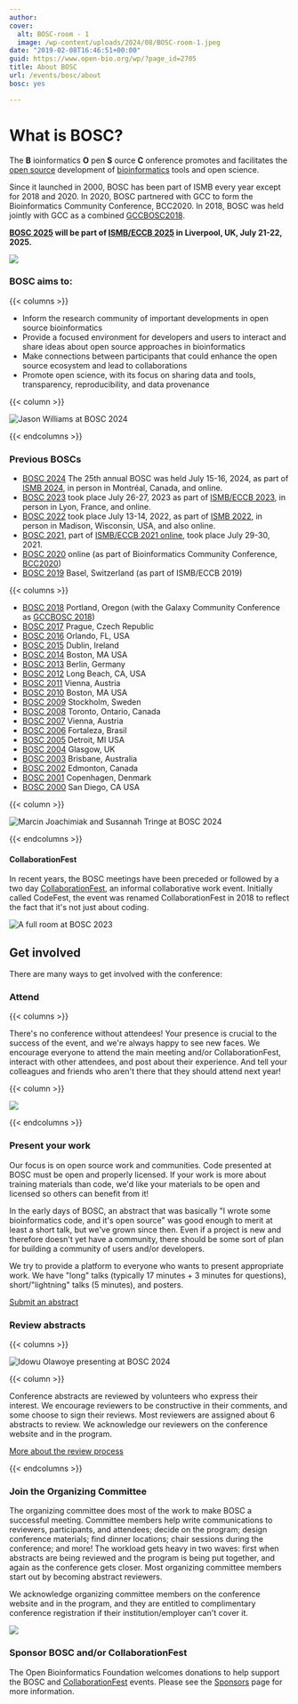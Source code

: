 ```yaml
---
author: 
cover:
  alt: BOSC-room - 1
  image: /wp-content/uploads/2024/08/BOSC-room-1.jpeg
date: "2019-02-08T16:46:51+00:00"
guid: https://www.open-bio.org/wp/?page_id=2705
title: About BOSC
url: /events/bosc/about
bosc: yes 

---
```

# What is BOSC?

The **B** ioinformatics **O** pen **S** ource **C** onference promotes and facilitates the [open source](https://en.wikipedia.org/wiki/open_source) development of [bioinformatics](https://en.wikipedia.org/wiki/bioinformatics) tools and open science.

Since it launched in 2000, BOSC has been part of ISMB every year except for 2018 and 2020. In 2020, BOSC partnered with GCC to form the Bioinformatics Community Conference, BCC2020. In 2018, BOSC was held jointly with GCC as a combined [GCCBOSC2018](https://gccbosc2018.sched.com/).

**[BOSC 2025](/events/bosc-2025) will be part of [ISMB/ECCB 2025](https://www.iscb.org/ismbeccb2025/home) in Liverpool, UK,  July 21-22, 2025.**

![](/wp-content/uploads/2019/03/codefest-some-people.jpg)

### BOSC aims to:

{{< columns >}}

- Inform the research community of important developments in open source bioinformatics
- Provide a focused environment for developers and users to interact and share ideas about open source approaches in bioinformatics
- Make connections between participants that could enhance the open source ecosystem and lead to collaborations
- Promote open science, with its focus on sharing data and tools, transparency, reproducibility, and data provenance

{{< column >}}

![Jason Williams at BOSC 2024](/wp-content/uploads/2024/12/Jason-at-mic-cropped-1.jpeg)

{{< endcolumns >}}

### Previous BOSCs

- [BOSC 2024](/events/bosc-2024/) The 25th annual BOSC was held July 15-16, 2024, as part of [ISMB 2024](https://www.iscb.org/ismbeccb2024), in person in Montréal, Canada, and online.
- [BOSC 2023](/events/bosc-2023/) took place July 26-27, 2023 as part of [ISMB/ECCB 2023](https://www.iscb.org/ismbeccb2023), in person in Lyon, France, and online.
- [BOSC 2022](/events/bosc-2022/) took place July 13-14, 2022, as part of [ISMB 2022](https://www.iscb.org/ismb2022), in person in Madison, Wisconsin, USA, and also online.
- [BOSC 2021](/events/bosc-2021/), part of [ISMB/ECCB 2021 online](https://www.iscb.org/ismbeccb2021), took place July 29-30, 2021.
- [BOSC 2020](/events/bosc/) online (as part of Bioinformatics Community Conference, [BCC2020](https://bcc2020.github.io/))
- [BOSC 2019](/events/bosc-2019/) Basel, Switzerland (as part of ISMB/ECCB 2019)

{{< columns >}}

- [BOSC 2018](/wiki/BOSC_2018) Portland, Oregon (with the Galaxy Community Conference as [GCCBOSC 2018](/2018/07/27/gccbosc-2018-post-meeting-report/))
- [BOSC 2017](/wiki/BOSC_2017) Prague, Czech Republic
- [BOSC 2016](/wiki/BOSC_2016) Orlando, FL, USA
- [BOSC 2015](/wiki/BOSC_2015) Dublin, Ireland
- [BOSC 2014](/wiki/BOSC_2014) Boston, MA USA
- [BOSC 2013](/wiki/BOSC_2013) Berlin, Germany
- [BOSC 2012](/wiki/BOSC_2012) Long Beach, CA, USA
- [BOSC 2011](/wiki/BOSC_2011) Vienna, Austria
- [BOSC 2010](/wiki/BOSC_2010) Boston, MA USA
- [BOSC 2009](/wiki/BOSC_2009) Stockholm, Sweden
- [BOSC 2008](/wiki/BOSC_2008) Toronto, Ontario, Canada
- [BOSC 2007](/wiki/BOSC_2007) Vienna, Austria
- [BOSC 2006](/wiki/BOSC_2006) Fortaleza, Brasil
- [BOSC 2005](/wiki/BOSC_2005) Detroit, MI USA
- [BOSC 2004](/wiki/BOSC_2004) Glasgow, UK
- [BOSC 2003](/wiki/BOSC_2003) Brisbane, Australia
- [BOSC 2002](/wiki/BOSC_2002) Edmonton, Canada
- [BOSC 2001](/wiki/BOSC_2001) Copenhagen, Denmark
- [BOSC 2000](/wiki/BOSC_2000) San Diego, CA USA

{{< column >}}

![Marcin Joachimiak and Susannah Tringe at BOSC 2024](/wp-content/uploads/2025/01/Marcin-talking-to-Susannah-Tringe.jpg)

{{< endcolumns >}}


#### CollaborationFest

In recent years, the BOSC meetings have been preceded or followed by a two day [CollaborationFest](/events/bosc-2024/obf-bosc-collaborationfest-2024/), an informal collaborative work event. Initially called CodeFest, the event was renamed CollaborationFest in 2018 to reflect the fact that it's not just about coding.

![A full room at BOSC 2023](/wp-content/uploads/2023/08/BOSC2023-crowded-room-Jason-standing-1.png)

## Get involved

There are many ways to get involved with the conference:

### Attend

{{< columns >}}

There's no conference without attendees! Your presence is crucial to the success of the event, and we're always happy to see new faces. We encourage everyone to attend the main meeting and/or CollaborationFest, interact with other attendees, and post about their experience. And tell your colleagues and friends who aren't there that they should attend next year!

{{< column >}}

![](/wp-content/uploads/2019/03/Sehrish-Kanwal-poster-1-1.jpg)

{{< endcolumns >}}


### Present your work

Our focus is on open source work and communities. Code presented at BOSC must be open and properly licensed. If your work is more about training materials than code, we'd like your materials to be open and licensed so others can benefit from it!

In the early days of BOSC, an abstract that was basically "I wrote some bioinformatics code, and it's open source" was good enough to merit at least a short talk, but we've grown since then. Even if a project is new and therefore doesn't yet have a community, there should be some sort of plan for building a community of users and/or developers.

We try to provide a platform to everyone who wants to present appropriate work. We have "long" talks (typically 17 minutes + 3 minutes for questions), short/"lightning" talks (5 minutes), and posters.

<a href="/events/bosc-2025/submit/" class="btn btn-lg btn-primary">Submit an abstract</a>


### Review abstracts

{{< columns >}}

![Idowu Olawoye presenting at BOSC 2024](/wp-content/uploads/2025/01/Idowu-Olawoye-presenting.jpeg)

{{< column >}}

Conference abstracts are reviewed by volunteers who express their interest. We encourage reviewers to be constructive in their comments, and some choose to sign their reviews. Most reviewers are assigned about 6 abstracts to review. We acknowledge our reviewers on the conference website and in the program.

<a href="https://github.com/OBF/bosc_materials/blob/master/BOSC_review_process.md" target="_new" class="btn btn-lg btn-primary">More about the review process</a>

{{< endcolumns >}}


### Join the Organizing Committee

The organizing committee does most of the work to make BOSC a successful meeting. Committee members help write communications to reviewers, participants, and attendees; decide on the program; design conference materials; find dinner locations; chair sessions during the conference; and more! The workload gets heavy in two waves: first when abstracts are being reviewed and the program is being put together, and again as the conference gets closer. Most organizing committee members start out by becoming abstract reviewers.

We acknowledge organizing committee members on the conference website and in the program, and they are entitled to complimentary conference registration if their institution/employer can't cover it.

![](/wp-content/uploads/2022/01/BOSC-roundtable-2021-Jul-29-1-1.jpeg)

### Sponsor BOSC and/or CollaborationFest

The Open Bioinformatics Foundation welcomes donations to help support the BOSC and [CollaborationFest](/events/bosc/collaborationfest/) events. Please see the [Sponsors](/events/bosc/sponsors/) page for more information.
